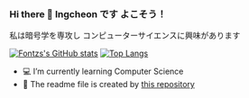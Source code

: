 ### Hi there 👋 Ingcheon です よこそう！
私は暗号学を専攻し
コンピューターサイエンスに興味があります

[![Fontzs's GitHub stats](https://github-readme-stats.vercel.app/api?username=Fontzs&count_private=true&show_icons=true&theme=react)](https://github.com/Fontzs)
[![Top Langs](https://github-readme-stats.vercel.app/api/top-langs/?username=Fontzs&layout=compact&hide=javascript,jupyter%20notebook)](https://github.com/Fontzs)


<!--
**Fontzs/Fontzs** is a ✨ _special_ ✨ repository because its `README.md` (this file) appears on your GitHub profile.

Here are some ideas to get you started:
- 🌱
- 🔭 I’m currently working on ...
- 👯 I’m looking to collaborate on ...
- 🤔 I’m looking for help with ...
- 💬 Ask me about ...
- 📫 How to reach me: ...
- ⚡ Fun fact: ...
- 😄 Pronouns: he/him
-->

- 💻 I’m currently learning Computer Science
- 💭 The readme file is created by [this repository](https://github.com/anuraghazra/github-readme-stats)

